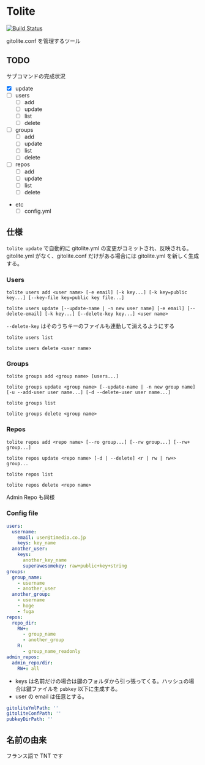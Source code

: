# Tolite

[![Build Status](https://travis-ci.com/timedia/tolite.svg?branch=master)](https://travis-ci.com/timedia/tolite)

gitolite.conf を管理するツール

## TODO

サブコマンドの完成状況

- [x] update
- [ ] users
  - [ ] add
  - [ ] update
  - [ ] list
  - [ ] delete
- [ ] groups
  - [ ] add
  - [ ] update
  - [ ] list
  - [ ] delete
- [ ] repos
  - [ ] add
  - [ ] update
  - [ ] list
  - [ ] delete
- etc
  - [ ] config.yml

## 仕様

`tolite update` で自動的に gitolite.yml の変更がコミットされ、反映される。gitolite.yml がなく、gitolite.conf だけがある場合には gitolite.yml を新しく生成する。

### Users

`tolite users add <user name> [-e email] [-k key...] [-k key=public key...] [--key-file key=public key file...]`

`tolite users update [--update-name | -n new user name] [-e email] [--delete-email] [-k key...] [--delete-key key...] <user name>`

`--delete-key` はそのうちキーのファイルも連動して消えるようにする

`tolite users list`

`tolite users delete <user name>`

### Groups

`tolite groups add <group name> [users...]`

`tolite groups update <group name> [--update-name | -n new group name] [-u --add-user user name...] [-d --delete-user user name...]`

`tolite groups list`

`tolite groups delete <group name>`

### Repos

`tolite repos add <repo name> [--ro group...] [--rw group...] [--rw+ group...]`

`tolite repos update <repo name> [-d | --delete] <r | rw | rw+> group...`

`tolite repos list`

`tolite repos delete <repo name>`

Admin Repo も同様

### Config file

```gitolite.yml
users:
  username:
    email: user@timedia.co.jp
    keys: key_name
  another_user:
    keys:
      another_key_name
      superawesomekey: raw+public+key+string
groups:
  group_name:
    - username
    - another_user
  another_group:
    - username
    - hoge
    - fuga
repos:
  repo_dir:
    RW+:
      - group_name
      - another_group
    R:
      - group_name_readonly
admin_repos:
  admin_repo/dir:
    RW+: all
```

- keys は名前だけの場合は鍵のフォルダから引っ張ってくる。ハッシュの場合は鍵ファイルを `pubkey` 以下に生成する。
- user の email は任意とする。

```.config/tolite/config.yml
gitoliteYmlPath: ''
gitoliteConfPath: ''
pubkeyDirPath: ''
```

## 名前の由来

フランス語で TNT です
